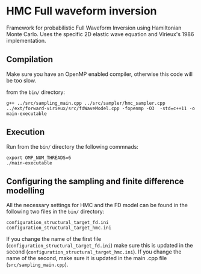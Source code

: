 # HMC Full waveform inversion

Framework for probabilistic Full Waveform Inversion using Hamiltonian Monte Carlo. Uses the specific 2D elastic wave 
equation and Virieux's 1986 implementation.

## Compilation

Make sure you have an OpenMP enabled compiler, otherwise this code will be too slow.

from the `bin/` directory:

```
g++ ../src/sampling_main.cpp ../src/sampler/hmc_sampler.cpp ../ext/forward-virieux/src/fdWaveModel.cpp -fopenmp -O3  -std=c++11 -o main-executable
```

## Execution

Run from the `bin/` directory the following commnads:

```
export OMP_NUM_THREADS=6           
./main-executable
```


## Configuring the sampling and finite difference modelling

All the necessary settings for HMC and the FD model can be found in the following two files in the `bin/` directory:
```
configuration_structural_target_fd.ini
configuration_structural_target_hmc.ini

```

If you change the name of the first file (`configuration_structural_target_fd.ini`) make sure this is updated in the second (`configuration_structural_target_hmc.ini`). If you change the name of the second, make sure it is updated in the main .cpp file (`src/sampling_main.cpp`).
